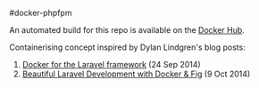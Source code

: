#docker-phpfpm

An automated build for this repo is available on the [Docker Hub](https://registry.hub.docker.com/u/spira/docker-phpfpm).

Containerising concept inspired by Dylan Lindgren's blog posts:
1. [Docker for the Laravel framework](http://dylanlindgren.com/docker-for-the-laravel-framework) (24 Sep 2014)
2. [Beautiful Laravel Development with Docker & Fig](http://dylanlindgren.com/laravel-development-docker-fig) (9 Oct 2014)
